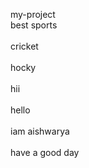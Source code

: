 my-project
<br>best sports</br>
<br>cricket</br>
<br>hocky</br>
<br>hii</br>
<br> hello</br>
<br>iam aishwarya</br>
<br>have a good day</br>

